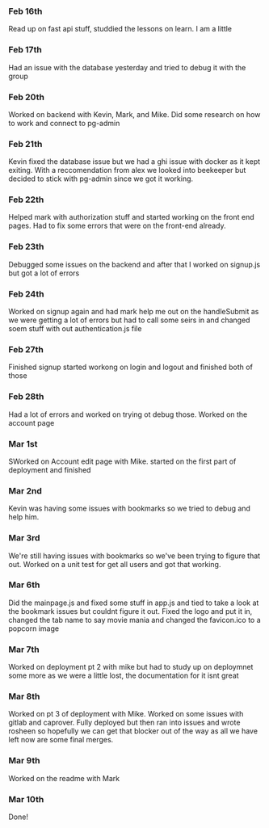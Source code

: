### Feb 16th
Read up on fast api stuff, studdied the lessons on learn. I am a little 

### Feb 17th
Had an issue with the database yesterday and tried to debug it with the group

### Feb 20th 
Worked on backend with Kevin, Mark, and Mike. Did some research on how to work and connect to pg-admin

### Feb 21th 
Kevin fixed the database issue but we had a ghi issue with docker as it kept exiting. With a reccomendation from alex we looked into beekeeper but decided to stick with pg-admin since we got it working.

### Feb 22th 
Helped mark with authorization stuff and started working on the front end pages. Had to fix some errors that were on the front-end already.

### Feb 23th 
Debugged some issues on the backend and after that I worked on signup.js but got a lot of errors

### Feb 24th 
Worked on signup again and had mark help me out on the handleSubmit as we were getting a lot of errors but had to call some seirs in and changed soem stuff with out authentication.js file

### Feb 27th 
Finished signup started workong on login and logout and finished both of those

### Feb 28th 
Had a lot of errors and worked on trying ot debug those. Worked on the account page

### Mar 1st 
SWorked on Account edit page with Mike. started on the first part of deployment and finished

### Mar 2nd
Kevin was having some issues with bookmarks so we tried to debug and help him. 

### Mar 3rd
We're still having issues with bookmarks so we've been trying to figure that out. Worked on a unit test for get all users and got that working.

### Mar 6th
Did the mainpage.js and fixed some stuff in app.js and tied to take a look at the bookmark issues but couldnt figure it out. Fixed the logo and put it in, changed the tab name to say movie mania and changed the favicon.ico to a popcorn image

### Mar 7th
Worked on deployment pt 2 with mike but had to study up on deploymnet some more as we were a little lost, the documentation for it isnt great

### Mar 8th
Worked on pt 3 of deployment with Mike. Worked on some issues with gitlab and caprover. Fully deployed but then ran into issues and wrote rosheen so hopefully we can get that blocker out of the way as all we have left now are some final merges. 

### Mar 9th
Worked on the readme with Mark

### Mar 10th

Done!

